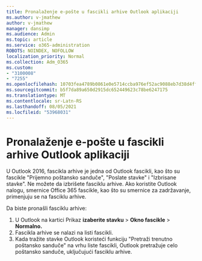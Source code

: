 ```yaml
---
title: Pronalaženje e-pošte u fascikli arhive Outlook aplikaciji
ms.author: v-jmathew
author: v-jmathew
manager: dansimp
ms.audience: Admin
ms.topic: article
ms.service: o365-administration
ROBOTS: NOINDEX, NOFOLLOW
localization_priority: Normal
ms.collection: Adm_O365
ms.custom:
- "3100008"
- "7255"
ms.openlocfilehash: 10703fea4789b0861e0e5714ccba976ef52ac9088eb7d38d4ff8e95236a413c3
ms.sourcegitcommit: b5f7da89a650d2915dc652449623c78be6247175
ms.translationtype: MT
ms.contentlocale: sr-Latn-RS
ms.lasthandoff: 08/05/2021
ms.locfileid: "53968031"
---
```

# <a name="find-email-in-archive-folder-in-outlook-app"></a>Pronalaženje e-pošte u fascikli arhive Outlook aplikaciji

U Outlook 2016, fascikla arhive je jedna od Outlook fascikli, kao što su fascikle "Prijemno poštansko sanduče", "Poslate stavke" i "Izbrisane stavke". Ne možete da izbrišete fasciklu arhive. Ako koristite Outlook nalogu, smernice Office 365 fascikle, kao što su smernice za zadržavanje, primenjuju se na fasciklu arhive.

Da biste pronašli fasciklu arhive:

1. U Outlook na kartici Prikaz **izaberite stavku** > **Okno fascikle**  >  **Normalno.**
2. Fascikla arhive se nalazi na listi fascikli.
3. Kada tražite stavke Outlook koristeći funkciju "Pretraži trenutno poštansko sanduče" na vrhu liste fascikli, Outlook pretražuje celo poštansko sanduče, uključujući fasciklu arhive.
